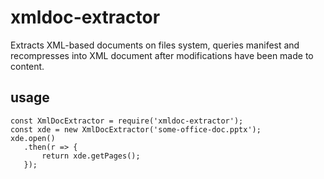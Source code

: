 # xmldoc-extractor

Extracts XML-based documents on files system, queries manifest and recompresses
into XML document after modifications have been made to content.

## usage

    const XmlDocExtractor = require('xmldoc-extractor');
    const xde = new XmlDocExtractor('some-office-doc.pptx');
    xde.open()
       .then(r => {
           return xde.getPages();
       });